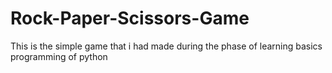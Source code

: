 # Rock-Paper-Scissors-Game
This is the simple game that i had made during the phase of learning basics programming of python
